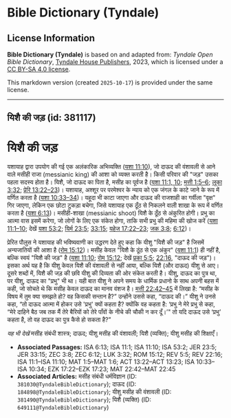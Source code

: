 # Bible Dictionary (Tyndale)

## License Information

**Bible Dictionary (Tyndale)** is based on and adapted from: _Tyndale Open Bible Dictionary_, [Tyndale House Publishers](https://tyndaleopenresources.com/), 2023, which is licensed under a [CC BY-SA 4.0 license](https://creativecommons.org/licenses/by-sa/4.0/legalcode.en).

This markdown version (created `2025-10-17`) is provided under the same license.



--------------------------------

## यिशै की जड़ (id: 381117)

यिशै की जड़
===========

यशायाह द्वारा उपयोग की गई एक अलंकारिक अभिव्यक्ति ([यशा 11:10](https://ref.ly/Isa11:10)), जो दाऊद की वंशावली से आने वाले मसीही राजा (messianic king) की आशा को व्यक्त करती है। किसी परिवार की "जड़" उसका पहला सदस्य होता है। यिशै, जो दाऊद का पिता है, मसीह का पूर्वज है ([यशा 11:1, 10](https://ref.ly/Isa11:1,Isa11:10); [मत्ती 1:5–6](https://ref.ly/Matt1:5-Matt1:6); [लूका 3:32](https://ref.ly/Luke3:32); [प्रेरि 13:22–23](https://ref.ly/Acts13:22-Acts13:23))। यशायाह, अश्शूर पर परमेश्वर के न्याय को एक जंगल के काटे जाने के रूप में वर्णित करता है ([यशा 10:33–34](https://ref.ly/Isa10:33-Isa10:34))। यहूदा भी काटा जाएगा और दाऊद की राजशाही का गर्वीला "वृक्ष" गिर जाएगा, लेकिन एक छोटा टुकड़ा बचेगा, जिसे यशायाह एक ठूँठ से निकलने वाली शाखा के रूप में वर्णित करता है ([यशा 6:13](https://ref.ly/Isa6:13))। मसीही\-शाखा (messianic shoot) यिशै के ठूँठ से अंकुरित होगी। प्रभु का आत्मा वास इसमें करेगा, जो लोगों के लिए एक संकेत होगा, ताकि सभी प्रभु की महिमा की खोज करें ([यशा 11:1–10](https://ref.ly/Isa11:1-Isa11:10); देखें [यशा 53:2](https://ref.ly/Isa53:2); [यिर्म 23:5](https://ref.ly/Jer23:5); [33:15](https://ref.ly/Jer33:15); [यहेज 17:22–23](https://ref.ly/Ezek17:22-Ezek17:23); [जक 3:8](https://ref.ly/Zech3:8); [6:12](https://ref.ly/Zech6:12))।

प्रेरित पौलुस ने यशायाह की भविष्यवाणी का उद्धरण देते हुए कहा कि यीशु "यिशै की जड़" है जिसमें अन्यजातियों की आशा है ([रोम 15:12](https://ref.ly/Rom15:12))। मसीह केवल "यिशै के ठूंठ से एक अंकुर" ([यशा 11:1](https://ref.ly/Isa11:1)) ही नहीं है, बल्कि स्वयं "यिशै की जड़" है ([यशा 11:10](https://ref.ly/Isa11:10); [रोम 15:12](https://ref.ly/Rom15:12); देखें [प्रका 5:5](https://ref.ly/Rev5:5); [22:16](https://ref.ly/Rev22:16), "दाऊद की जड़")। इसका अर्थ यह है कि यीशु केवल यिशै की वंशावली से नहीं आया, बल्कि यिशै (और दाऊद) यीशु से आए। दूसरे शब्दों में, यिशै की जड़ की छवि यीशु की दिव्यता की ओर संकेत करती है। यीशु, दाऊद का पुत्र था, पर यीशु, दाऊद का "प्रभु" भी था। यही बात यीशु ने अपने समय के धार्मिक प्रधानो के साथ अपनी बहस में कही, जो सोचते थे कि मसीह केवल दाऊद का मानव वंशज है। [मत्ती 22:42–45](https://ref.ly/Matt22:42-Matt22:45) में लिखा है: “मसीह के विषय में तुम क्या समझते हो? वह किसकी सन्तान है?” उन्होंने उससे कहा, “दाऊद की।” यीशु ने उनसे कहा, “तो दाऊद आत्मा में होकर उसे 'प्रभु' क्यों कहता है? क्योंकि वह कहता है: ‘प्रभु ने मेरे प्रभु से कहा, “मेरे दाहिने बैठ जब तक मैं तेरे बैरियों को तेरे पाँवों के नीचे की चौकी न कर दूँ।’" तो यदि दाऊद उसे ‘प्रभु’ कहता है, तो वह दाऊद का पुत्र कैसे हो सकता है?”

*यह भी देखें* मसीह संबंधी शास्त्र; दाऊद; यीशु मसीह की वंशावली; यिशै (व्यक्ति); यीशु मसीह की शिक्षाएँ।

* **Associated Passages:** ISA 6:13; ISA 11:1; ISA 11:10; ISA 53:2; JER 23:5; JER 33:15; ZEC 3:8; ZEC 6:12; LUK 3:32; ROM 15:12; REV 5:5; REV 22:16; ISA 11:1–ISA 11:10; MAT 1:5–MAT 1:6; ACT 13:22–ACT 13:23; ISA 10:33–ISA 10:34; EZK 17:22–EZK 17:23; MAT 22:42–MAT 22:45
* **Associated Articles:** मसीह संबंधी धर्मविज्ञान (ID: `381030@TyndaleBibleDictionary`); दाऊद (ID: `184898@TyndaleBibleDictionary`); यीशु मसीह की वंशावली (ID: `381490@TyndaleBibleDictionary`); यिशै (व्यक्ति) (ID: `649111@TyndaleBibleDictionary`)

